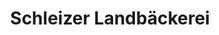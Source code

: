 ---
title: "Schleizer Landbäckerei"
url: /zeulenroda-triebes/schleizer-landbaeckerei-friedrich-engels-strasse/
shop: Bäckerei
---